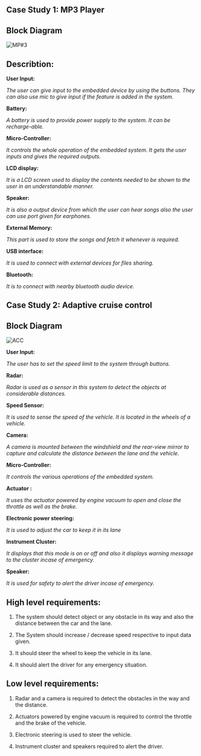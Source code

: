 ## Case Study 1: MP3 Player

## Block Diagram


![MP#3](https://user-images.githubusercontent.com/75168665/154838033-c88393af-bfd5-478c-a5f2-732b3b6e8e6b.jpeg)










## Describtion:

**User Input:**  

*The user can give input to the embedded device by using the buttons. They can also use mic to give input if the feature is added in the system.* 

**Battery:**  

*A battery is used to provide power supply to the system. It can be recharge-able.* 

**Micro-Controller:**   

*It controls the whole operation of the embedded system. It gets the user inputs and gives the required outputs.* 

**LCD display:**   
   
*It is a LCD screen used to display the contents needed to be shown to the user in an understandable manner.*

**Speaker:**    
    
*It is also a output device from which the user can hear songs also the user can use port given for earphones.*

**External Memory:**    
    
*This part is used to store the songs and fetch it whenever is required.*

**USB interface:**     

*It is used to connect with external devices for files sharing.*

**Bluetooth:** 

*It is to connect with nearby bluetooth audio device.*                      




## Case Study 2: Adaptive cruise control

## Block Diagram


![ACC](https://user-images.githubusercontent.com/75168665/154838094-6f649bc0-ebe4-480d-a232-59d8751cad15.jpeg)









**User Input:**  

*The user has to set the speed limit to the system through buttons.* 

**Radar:**  

*Radar is used as a sensor in this system to detect the objects at considerable distances.*

**Speed Sensor:**  

*It is used to sense the speed of the vehicle. It is located in the wheels of a vehicle.* 

**Camera:**  

*A camera is mounted between the windshield and the rear-view mirror to capture and calculate the distance between the lane and the vehicle.* 

**Micro-Controller:**  

*It controls the various operations of the embedded system.*  

**Actuator :**  

*It uses the actuator powered by engine vacuum to open and close the throttle as well as the brake.* 

**Electronic power steering:**  

*It is used to adjust the car to keep it in its lane* 

**Instrument Cluster:**  

*It displays that this mode is on or off and also it displays warning message to the cluster incase of emergency.* 

**Speaker:**  

*It is used for safety to alert the driver incase of emergency.*



## High level requirements:

 1. The system should detect object or any obstacle in its way and also the distance between the car and the lane.
 
 2. The System should increase / decrease speed respective to input data given.
 
 3. It should steer the wheel to keep the vehicle in its lane.
 
 4. It should alert the driver for any emergency situation.
 
## Low level requirements:
 
 1. Radar and a camera is required to detect the obstacles in the way and the distance.

 2. Actuators powered by engine vacuum is required to control the throttle and the brake of the vehicle.

 3. Electronic steering is used to steer the vehicle.

 4. Instrument cluster and speakers required to alert the driver.

 


 
